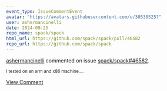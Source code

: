 ```yaml
---
event_type: IssueCommentEvent
avatar: "https://avatars.githubusercontent.com/u/30530525?"
user: ashermancinelli
date: 2024-09-25
repo_name: spack/spack
html_url: https://github.com/spack/spack/pull/46582
repo_url: https://github.com/spack/spack
---
```


<a href='https://github.com/ashermancinelli' target='_blank'>ashermancinelli</a> commented on issue <a href='https://github.com/spack/spack/pull/46582' target='_blank'>spack/spack#46582</a>.

<small>I tested on an arm and x86 machine....</small>

<a href='https://github.com/spack/spack/pull/46582' target='_blank'>View Comment</a>